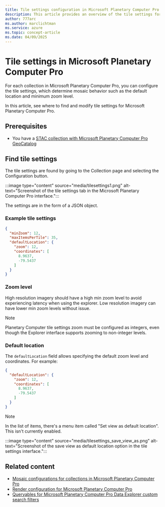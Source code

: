 ```yaml
---
title: Tile settings configuration in Microsoft Planetary Computer Pro
description: This article provides an overview of the tile settings for Microsoft Planetary Computer Pro. It explains how to configure mosaic behavior, such as default location and zoom levels, using JSON settings.
author: 777arc
ms.author: marclichtman
ms.service: azure
ms.topic: concept-article
ms.date: 04/09/2025
---
```


# Tile settings in Microsoft Planetary Computer Pro

For each collection in Microsoft Planetary Computer Pro, you can configure the tile settings, which determine mosaic behavior such as the default location and minimum zoom level.

In this article, see where to find and modify tile settings for Microsoft Planetary Computer Pro.

## Prerequisites

- You have a [STAC collection with Microsoft Planetary Computer Pro GeoCatalog](./create-collection-web-interface.md)

## Find tile settings

The tile settings are found by going to the Collection page and selecting the Configuration button.

:::image type="content" source="media/tilesettings1.png" alt-text="Screenshot of the tile settings tab in the Microsoft Planetary Computer Pro interface.":::

The settings are in the form of a JSON object.

### Example tile settings

```JSON
{
  "minZoom": 12,
  "maxItemsPerTile": 35,
  "defaultLocation": {
    "zoom": 12,
    "coordinates": [
      8.9637,
      -79.5437
    ]
  }
}
```

### Zoom level

High resolution imagery should have a high min zoom level to avoid experiencing latency when using the explorer. Low resolution imagery can have lower min zoom levels without issue.

> [!NOTE]
> Planetary Computer tile settings zoom must be configured as integers, even though the Explorer interface supports zooming to non-integer levels.
 
### Default location

The `defaultLocation` field allows specifying the default zoom level and coordinates. For example:

```JSON
{
  "defaultLocation": {
    "zoom": 12,
    "coordinates": [
      8.9637,
      -79.5437
    ]
  }
}
```

> [!NOTE]
> In the list of items, there's a menu item called "Set view as default location".  This isn't currently enabled.

:::image type="content" source="media/tilesettings_save_view_as.png" alt-text="Screenshot of the save view as default location option in the tile settings interface.":::

## Related content

- [Mosaic configurations for collections in Microsoft Planetary Computer Pro](./mosaic-configurations-for-collections.md)
- [Render configuration for Microsoft Planetary Computer Pro](./render-configuration.md)
- [Queryables for Microsoft Planetary Computer Pro Data Explorer custom search filters](./queryables-for-explorer-custom-search-filter.md)
